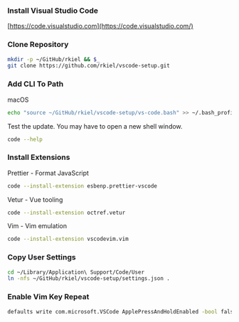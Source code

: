 ### Install Visual Studio Code

[https://code.visualstudio.com](https://code.visualstudio.com/)

### Clone Repository

```bash
mkdir -p ~/GitHub/rkiel && $_
git clone https://github.com/rkiel/vscode-setup.git
```

### Add CLI To Path

macOS

```bash
echo "source ~/GitHub/rkiel/vscode-setup/vs-code.bash" >> ~/.bash_profile
```

Test the update. You may have to open a new shell window.

```bash
code --help
```

### Install Extensions

Prettier - Format JavaScript

```bash
code --install-extension esbenp.prettier-vscode
```

Vetur - Vue tooling

```bash
code --install-extension octref.vetur
```

Vim - Vim emulation

```bash
code --install-extension vscodevim.vim
```

### Copy User Settings

```bash
cd ~/Library/Application\ Support/Code/User
ln -nfs ~/GitHub/rkiel/vscode-setup/settings.json .
```

### Enable Vim Key Repeat

```bash
defaults write com.microsoft.VSCode ApplePressAndHoldEnabled -bool false
```
